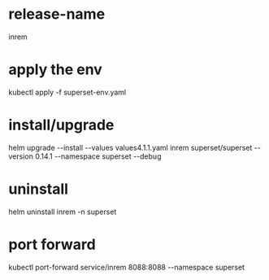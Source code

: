 # release-name
inrem

# apply the env
kubectl apply -f superset-env.yaml

# install/upgrade
helm upgrade --install --values values4.1.1.yaml  inrem superset/superset --version 0.14.1 --namespace superset --debug

# uninstall
helm uninstall inrem -n superset 

# port forward
kubectl port-forward service/inrem  8088:8088 --namespace superset
